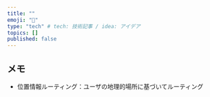 ```yaml
---
title: ""
emoji: "🙆"
type: "tech" # tech: 技術記事 / idea: アイデア
topics: []
published: false
---
```



## メモ
- 位置情報ルーティング：ユーザの地理的場所に基づいてルーティング